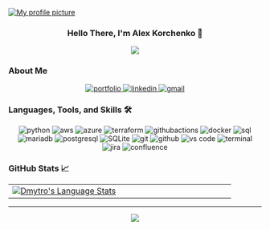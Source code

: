 <p dir="auto">
  <a target="_blank" rel="noopener noreferrer" href="/mainocean/blob/main/profile_pic.png">
    <img src="https://media.licdn.com/dms/image/v2/D4E16AQHqSJ60mFunew/profile-displaybackgroundimage-shrink_350_1400/profile-displaybackgroundimage-shrink_350_1400/0/1723568090509?e=1746662400&v=beta&t=3_F2iKrQ0dQtDa6g-gBTyaMPp5vPe3QsIiS6jjSJIHA" alt="My profile picture" style="max-width: 100%;">
  </a>
</p>


<h3 align="center">
Hello There, I'm Alex Korchenko 👋
</h3>

<p align="center">
<a href="https://github.com/mainocean/mainocean"><img src="https://readme-typing-svg.herokuapp.com?font=Press+Start+2P&pause=1000&color=58A6FF&center=true&vCenter=true&width=800&lines=DevOps+Engineer+%2F+Cloud+Enthusiast;Experience+in+Cloud+Computing;AWS+Cloud+Practitioner"></a>
</p>


### About Me


<div align="center">
<a href="https:///">
<img src="https://img.shields.io/badge/check%20out%20my%20Portfolio-042549?style=for-the-badge&logo=moleculer&logoColor=white" alt="portfolio" />
</a>
<a href="https://www.linkedin.com/in/alex-kochenko-732900177/">
<img src="https://img.shields.io/badge/visit%20my%20Linkedin-0A66C2?style=for-the-badge&logo=linkedin&logoColor=white" alt="linkedin" />
</a>
<a href="mailto:alex.korchenko@proton.me">
<img src="https://img.shields.io/badge/email%20me-EA4335?style=for-the-badge&logo=gmail&logoColor=white" alt="gmail" />
</a>
</div>





### Languages, Tools, and Skills 🛠
<div align="center">
      
<img src="https://img.shields.io/badge/python-3776AB?style=for-the-badge&logo=python&logoColor=white" alt="python" /> 
<img src="https://img.shields.io/badge/aws-F05032?style=for-the-badge&logo=amazonaws&logoColor=white" alt="aws" />
<img src="https://img.shields.io/badge/azure-232F3E?style=for-the-badge&logo=azure&logoColor=white" alt="azure" />
<img src="https://img.shields.io/badge/terraform-8A2BE2?style=for-the-badge&logo=terraform&logoColor=white" alt="terraform" />
<img src="https://img.shields.io/badge/githubactions-100000?style=for-the-badge&logo=githubactions&logoColor=white" alt="githubactions" />
<img src="https://img.shields.io/badge/docker-3776AB?style=for-the-badge&logo=docker&logoColor=white" alt="docker" />
<img src="https://img.shields.io/badge/SQL-407AFC?style=for-the-badge&logo=icloud&logoColor=white" alt="sql" />
<img src="https://img.shields.io/badge/mariadb-003545?style=for-the-badge&logo=mariadb&logoColor=white" alt="mariadb" />
<img src="https://img.shields.io/badge/postgresql-336791?style=for-the-badge&logo=postgresql&logoColor=white" alt="postgresql" />
<img src="https://img.shields.io/badge/sqlite-003B57?style=for-the-badge&logo=sqlite&logoColor=white" alt="SQLite" />
<img src="https://img.shields.io/badge/Git-F05032?style=for-the-badge&logo=git&logoColor=white" alt="git" />
<img src="https://img.shields.io/badge/GitHub-100000?style=for-the-badge&logo=github&logoColor=white" alt="github" />
<img src="https://img.shields.io/badge/vs%20code-007ACC?style=for-the-badge&logo=visual%20studio%20code&logoColor=white" alt="vs code" />
<img src="https://img.shields.io/badge/terminal%20commands-black?style=for-the-badge&logo=windows%20terminal&logoColor=white" alt="terminal" />
<img src="https://img.shields.io/badge/jira-0052CC?style=for-the-badge&logo=jira&logoColor=white" alt="jira" />
<img src="https://img.shields.io/badge/confluence-172B4D?style=for-the-badge&logo=confluence&logoColor=white" alt="confluence" />
</div>


### GitHub Stats 📈
<div align="center">
  <table width="100%">
    <tbody>
      <tr>
        <td width="50%" style="border: none !important;">
        <div align="center" width="100%">
          <a href="https://github.com/mainocean/">
            <img src="https://github-readme-stats.vercel.app/api/top-langs/?username=mainocean&hide=ruby&layout=compact&hide_border=true&langs_count=6" alt="Dmytro's Language Stats" vertical-align="middle"/>
          </a>
        </div>
        </td>
        <td width="50%" style="border: none !important;">
        <div align="center" width="100%">
          <a href="https://github.com/mainocean/">
            <img src="https://github-readme-stats.vercel.app/api?username=mainocean&show_icons=true&hide=stars&hide_border=true" alt="" vertical-align="middle"/>
          </a>
        </div>
        </td>
      </tr>
    </tbody>
  <table>
<div>

---

<div align='center'>

![](https://komarev.com/ghpvc/?username=oleksandrkorchenko&label=Profile+Views)

</div>
